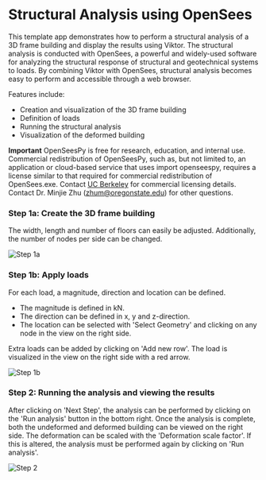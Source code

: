 # Structural Analysis using OpenSees
This template app demonstrates how to perform a structural analysis of a 3D frame building and display the results using
Viktor. The structural analysis is conducted with OpenSees, a powerful and widely-used software for analyzing the 
structural response of structural and geotechnical systems to loads. By combining Viktor with OpenSees, structural 
analysis becomes easy to perform and accessible through a web browser.

Features include:
- Creation and visualization of the 3D frame building 
- Definition of loads 
- Running the structural analysis 
- Visualization of the deformed building

**Important** OpenSeesPy is free for research, education, and internal use. Commercial redistribution of OpenSeesPy, 
such as, but not limited to, an application or cloud-based service that uses import openseespy, requires a license 
similar to that required for commercial redistribution of OpenSees.exe. Contact 
[UC Berkeley](https://opensees.github.io/OpenSeesDocumentation/developer/license.html) for commercial licensing 
details. Contact Dr. Minjie Zhu (zhum@oregonstate.edu) for other questions.

### Step 1a: Create the 3D frame building
The width, length and number of floors can easily be adjusted. Additionally, the number of nodes per side can be 
changed.

![Step 1a](.viktor-template/step_1a.gif)

### Step 1b: Apply loads
For each load, a magnitude, direction and location can be defined.
- The magnitude is defined in kN.
- The direction can be defined in x, y and z-direction.
- The location can be selected with 'Select Geometry' and clicking on any node in the view on the right side.

Extra loads can be added by clicking on 'Add new row'. The load is visualized in the view on the right side with a red 
arrow.

![Step 1b](.viktor-template/step_1b.gif)

### Step 2: Running the analysis and viewing the results
After clicking on 'Next Step', the analysis can be performed by clicking on the 'Run analysis' button in the bottom 
right. Once the analysis is complete, both the undeformed and deformed building can be viewed on the right side. The 
deformation can be scaled with the 'Deformation scale factor'. If this is altered, the analysis must be performed 
again by clicking on 'Run analysis'.

![Step 2](.viktor-template/step_2.gif)